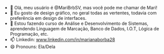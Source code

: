 - 👋 Olá, meu usuário é @MariBrbSV, mas você pode me chamar de Mari! 
- 👀 Eu gosto de design gráfico, no geral todas as vertentes, todavia com preferência em design de interfaces.
- 🌱 Estou fazendo curso de Análise e Desenvolvimento de Sistemas, aprendendo Linguagem de Marcação, Banco de Dados, I.O.T, Lógica de Programação, etc.
- 📫 Linkedin: www.linkedin.com/in/marianaborba28
- 😄 Pronouns: Ela/Dela

<!---
MariBrbSV/MariBrbSV é um repositório ✨ especial ✨ porque seu `README.md` (este arquivo) aparece em seu perfil do GitHub.
Você pode clicar no link Visualizar para ver suas alterações.
--->
